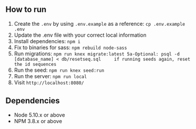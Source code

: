 
## How to run

1. Create the `.env` by using `.env.example` as a reference: `cp .env.example .env`
2. Update the .env file with your correct local information
3. Install dependencies: `npm i`
4. Fix to binaries for sass: `npm rebuild node-sass`
5. Run migrations: `npm run knex migrate:latest
5a-Optional: psql -d [database_name] < db/resetseq.sql     if running seeds again, reset the id sequences `
6. Run the seed: `npm run knex seed:run`
7. Run the server: `npm run local`
8. Visit `http://localhost:8080/`


## Dependencies

- Node 5.10.x or above
- NPM 3.8.x or above
